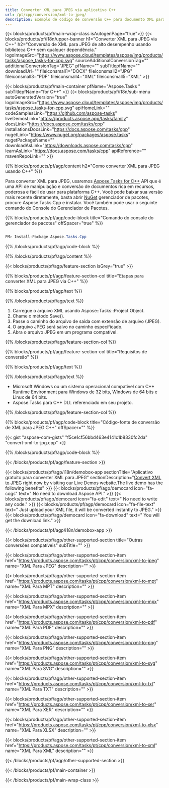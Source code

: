 ```yaml
---
title: Converter XML para JPEG via aplicativo C++ 
url: /pt/cpp/conversion/xml-to-jpeg/ 
description: Exemplo de código de conversão C++ para documento XML para formato JPEG. Use o código de exemplo para conversão em lote de XML para JPEG em qualquer aplicativo C++.
---
```


{{< blocks/products/pf/main-wrap-class isAutogenPage="true">}}
{{< blocks/products/pf/i18n/upper-banner h1="Converter XML para JPEG via C++" h2="Conversão de XML para JPEG de alto desempenho usando biblioteca C++ sem qualquer dependência." logoImageSrc="https://www.aspose.cloud/templates/aspose/img/products/tasks/aspose_tasks-for-cpp.svg" sourceAdditionalConversionTag="" additionalConversionTag="JPEG" pfName="" subTitlepfName="" downloadUrl="" fileiconsmall1="DOCX" fileiconsmall2="JPG" fileiconsmall3="PDF" fileiconsmall4="XML" fileiconsmall5="XML" >}}

{{< blocks/products/pf/main-container pfName="Aspose.Tasks " subTitlepfName="for C++" >}}
{{< blocks/products/pf/i18n/sub-menu autoGeneratedVersion="true" logoImageSrc="https://www.aspose.cloud/templates/aspose/img/products/tasks/aspose_tasks-for-cpp.svg" apiHomeLink="" codeSamplesLink="https://github.com/aspose-tasks" liveDemosLink="https://products.aspose.app/tasks/family" docsLink="https://docs.aspose.com/tasks/cpp" installationsDocsLink="https://docs.aspose.com/tasks/cpp" nugetLink="https://www.nuget.org/packages/aspose.tasks" nugetPackageName="" downloadAsLink="https://downloads.aspose.com/tasks/cpp" learnAsLink="https://docs.aspose.com/tasks/cpp" apiReference="" mavenRepoLink="" >}}

{{% blocks/products/pf/agp/content h2="Como converter XML para JPEG usando C++" %}}

 Para converter XML para JPEG, usaremos
 [Aspose.Tasks for C++](https://products.aspose.com/tasks/cpp)
 API que é uma API de manipulação e conversão de documentos rica em recursos, poderosa e fácil de usar para plataforma C++. Você pode baixar sua versão mais recente diretamente, basta abrir
 [NuGet](https://www.nuget.org/packages/aspose.tasks)
 gerenciador de pacotes, procure
 Aspose.Tasks.Cpp
 e instalar. Você também pode usar o seguinte comando do Console do Gerenciador de Pacotes.

{{% blocks/products/pf/agp/code-block title="Comando do console do gerenciador de pacotes" offSpacer="true" %}}

```cs

PM> Install-Package Aspose.Tasks.Cpp

```

{{% /blocks/products/pf/agp/code-block %}}

{{% /blocks/products/pf/agp/content %}}

{{< blocks/products/pf/agp/feature-section isGrey="true" >}}

{{% blocks/products/pf/agp/feature-section-col title="Etapas para converter XML para JPEG via C++" %}}

{{% blocks/products/pf/agp/text %}}


{{% /blocks/products/pf/agp/text %}}

1. Carregue o arquivo XML usando Aspose::Tasks::Project Object.
1. Chame o método Save().
1. Passe o caminho do arquivo de saída com extensão de arquivo (JPEG).
1. O arquivo JPEG será salvo no caminho especificado.
1. Abra o arquivo JPEG em um programa compatível.

{{% /blocks/products/pf/agp/feature-section-col %}}

{{% blocks/products/pf/agp/feature-section-col title="Requisitos de conversão" %}}

{{% blocks/products/pf/agp/text %}}


{{% /blocks/products/pf/agp/text %}}

- Microsoft Windows ou um sistema operacional compatível com C++ Runtime Environment para Windows de 32 bits, Windows de 64 bits e Linux de 64 bits.
- Aspose.Tasks para C++ DLL referenciado em seu projeto.

{{% /blocks/products/pf/agp/feature-section-col %}}

{{% blocks/products/pf/agp/code-block title="Código-fonte de conversão de XML para JPEG C++" offSpacer="" %}}

{{< gist "aspose-com-gists" "f5ce1cf56bbd463e4141c1b8330fc2da" "convert-xml-to-jpg.cpp" >}}

{{% /blocks/products/pf/agp/code-block %}}

{{< /blocks/products/pf/agp/feature-section >}}

<!-- aboutfile Starts -->

{{< blocks/products/pf/agp/i18n/demobox-app sectionTitle="Aplicativo gratuito para converter XML para JPEG" sectionDescription="[Convert XML to JPEG](https://products.aspose.app/tasks/conversion/xml-to-jpeg) right now by visiting our Live Demos website.The live demo has the following benefits" >}}
        {{< blocks/products/pf/agp/democard icon="fa-cogs" text=" No need to download Aspose API." >}}
        {{< blocks/products/pf/agp/democard icon="fa-edit" text=" No need to write any code." >}}
        {{< blocks/products/pf/agp/democard icon="fa-file-text" text=" Just upload your XML file, it will be converted instantly to JPEG." >}}
        {{< blocks/products/pf/agp/democard icon="fa-download" text=" You will get the download link." >}}

{{< /blocks/products/pf/agp/i18n/demobox-app >}}

<!-- aboutfile Ends -->

{{< blocks/products/pf/agp/other-supported-section title="Outras conversões compatíveis" subTitle="" >}}

{{< blocks/products/pf/agp/other-supported-section-item href="https://products.aspose.com/tasks/pt/cpp/conversion/xml-to-jpeg" name="XML Para JPEG" description="" >}}

{{< blocks/products/pf/agp/other-supported-section-item href="https://products.aspose.com/tasks/pt/cpp/conversion/xml-to-mpt" name="XML Para MPT" description="" >}}

{{< blocks/products/pf/agp/other-supported-section-item href="https://products.aspose.com/tasks/pt/cpp/conversion/xml-to-mpx" name="XML Para MPX" description="" >}}

{{< blocks/products/pf/agp/other-supported-section-item href="https://products.aspose.com/tasks/pt/cpp/conversion/xml-to-pdf" name="XML Para PDF" description="" >}}

{{< blocks/products/pf/agp/other-supported-section-item href="https://products.aspose.com/tasks/pt/cpp/conversion/xml-to-png" name="XML Para PNG" description="" >}}

{{< blocks/products/pf/agp/other-supported-section-item href="https://products.aspose.com/tasks/pt/cpp/conversion/xml-to-svg" name="XML Para SVG" description="" >}}

{{< blocks/products/pf/agp/other-supported-section-item href="https://products.aspose.com/tasks/pt/cpp/conversion/xml-to-txt" name="XML Para TXT" description="" >}}

{{< blocks/products/pf/agp/other-supported-section-item href="https://products.aspose.com/tasks/pt/cpp/conversion/xml-to-xer" name="XML Para XER" description="" >}}

{{< blocks/products/pf/agp/other-supported-section-item href="https://products.aspose.com/tasks/pt/cpp/conversion/xml-to-xlsx" name="XML Para XLSX" description="" >}}

{{< blocks/products/pf/agp/other-supported-section-item href="https://products.aspose.com/tasks/pt/cpp/conversion/xml-to-xml" name="XML Para XML" description="" >}}



{{< /blocks/products/pf/agp/other-supported-section >}}

{{< /blocks/products/pf/main-container >}}
    
{{< /blocks/products/pf/main-wrap-class >}}